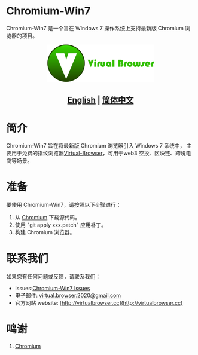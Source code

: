 # Chromium-Win7
Chromium-Win7 是一个旨在 Windows 7 操作系统上支持最新版 Chromium 浏览器的项目。
<p align="center">
  <img src="assets/logo.png">
</p>

## <p align="center"><b><a href="README.md">English</a> | <a href="README_CN.md">简体中文</a></b></p>

# 简介

Chromium-Win7 旨在将最新版 Chromium 浏览器引入 Windows 7 系统中，
主要用于免费的指纹浏览器[Virtual-Browser](https://github.com/Virtual-Browser/VirtualBrowser)，可用于web3 空投、区块链、跨境电商等场景。

# 准备
要使用 Chromium-Win7，请按照以下步骤进行：
1. 从 [Chromium](https://dev.chromium.org) 下载源代码。
2. 使用 "git apply xxx.patch" 应用补丁。
3. 构建 Chromium 浏览器。

# 联系我们
如果您有任何问题或反馈，请联系我们：
- Issues:[Chromium-Win7 Issues](https://github.com/Virtual-Browser/Chromium-Win7/issues/new)
- 电子邮件: [virtual.browser.2020@gmail.com](mailto:virtual.browser.2020@gmail.com)
- 官方网站 website: [http://virtualbrowser.cc](http://virtualbrowser.cc)

# 鸣谢
1. [Chromium](https://dev.chromium.org)
